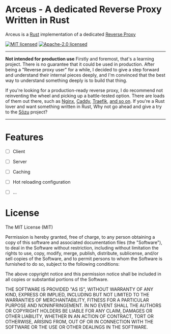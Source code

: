 # Arceus - A dedicated Reverse Proxy Written in Rust

Arceus is a [Rust](https://www.rust-lang.org/) implementation of a dedicated [Reverse Proxy](https://en.wikipedia.org/wiki/Reverse_proxy)

[![MIT licensed](https://img.shields.io/badge/License-MIT-blue.svg)](./LICENSE-MIT)
[![Apache-2.0 licensed](https://img.shields.io/badge/License-Apache%202.0-blue.svg)](./LICENSE-APACHE)

---
**Not intended for production use**
Firstly and foremost, that's a learning project. There is no guarantee that it could be used in production. After being a "Reverse proxy user" for a while, I decided to give a step forward and understand their internal pieces deeply, and I'm convinced that the best way to understand something deeply is to build that thing.

If you're looking for a production-ready reverse proxy, I do recommend not reinventing the wheel and picking up a battle-tested option. There are loads of them out there, such as [Nginx](https://docs.nginx.com/nginx/admin-guide/web-server/reverse-proxy/), [Caddy](https://caddyserver.com/docs/quick-starts/reverse-proxy), [Traefik](https://doc.traefik.io/traefik/getting-started/quick-start/), [and so on](https://github.com/dariubs/awesome-proxy). If you're a Rust lover and want something written in Rust, Why not go ahead and give a try to the [Sōzu](https://github.com/sozu-proxy/sozu) project?

---
# Features
- [ ] Client
- [ ] Server
- [ ] Caching
- [ ] Hot reloading configuration
- [ ] ...


# License
The MIT License (MIT)

Permission is hereby granted, free of charge, to any person obtaining a copy
of this software and associated documentation files (the "Software"), to deal
in the Software without restriction, including without limitation the rights
to use, copy, modify, merge, publish, distribute, sublicense, and/or sell
copies of the Software, and to permit persons to whom the Software is
furnished to do so, subject to the following conditions:

The above copyright notice and this permission notice shall be included in
all copies or substantial portions of the Software.

THE SOFTWARE IS PROVIDED "AS IS", WITHOUT WARRANTY OF ANY KIND, EXPRESS OR
IMPLIED, INCLUDING BUT NOT LIMITED TO THE WARRANTIES OF MERCHANTABILITY,
FITNESS FOR A PARTICULAR PURPOSE AND NONINFRINGEMENT. IN NO EVENT SHALL THE
AUTHORS OR COPYRIGHT HOLDERS BE LIABLE FOR ANY CLAIM, DAMAGES OR OTHER
LIABILITY, WHETHER IN AN ACTION OF CONTRACT, TORT OR OTHERWISE, ARISING FROM,
OUT OF OR IN CONNECTION WITH THE SOFTWARE OR THE USE OR OTHER DEALINGS IN
THE SOFTWARE.
